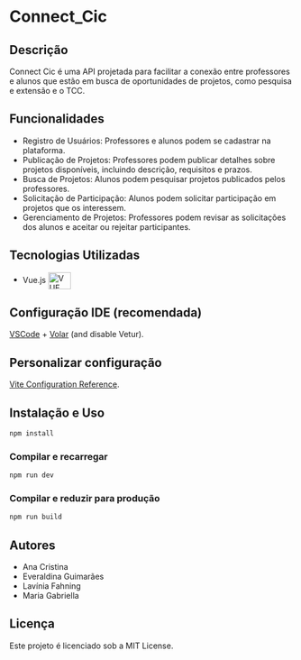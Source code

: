 #  Connect_Cic

## Descrição

 Connect Cic é uma API projetada para facilitar a conexão entre professores e alunos que estão em busca de oportunidades de projetos, como pesquisa e extensão e o TCC. 

## Funcionalidades

- Registro de Usuários: Professores e alunos podem se cadastrar na plataforma.
- Publicação de Projetos: Professores podem publicar detalhes sobre projetos disponíveis, incluindo descrição, requisitos e prazos.
- Busca de Projetos: Alunos podem pesquisar projetos publicados pelos professores.
- Solicitação de Participação: Alunos podem solicitar participação em projetos que os interessem.
- Gerenciamento de Projetos: Professores podem revisar as solicitações dos alunos e aceitar ou rejeitar participantes.

## Tecnologias Utilizadas
- Vue.js  <img align="center" alt="VUE" height="30" width="40" src="https://cdn.jsdelivr.net/gh/devicons/devicon@latest/icons/vuejs/vuejs-original.svg">
         

## Configuração IDE (recomendada) 

[VSCode](https://code.visualstudio.com/) + [Volar](https://marketplace.visualstudio.com/items?itemName=Vue.volar) (and disable Vetur).


## Personalizar configuração

[Vite Configuration Reference](https://vitejs.dev/config/).

## Instalação e Uso

```sh
npm install
```

### Compilar e recarregar

```sh
npm run dev
```

### Compilar e reduzir para produção

```sh
npm run build
```

## Autores

- Ana Cristina
- Everaldina Guimarães
- Lavínia Fahning
- Maria Gabriella

## Licença
Este projeto é licenciado sob a MIT License.
